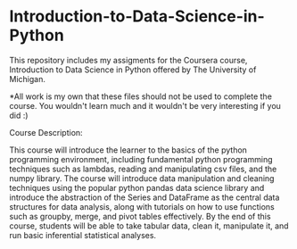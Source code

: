 # Introduction-to-Data-Science-in-Python

This repository includes my assigments for the Coursera course, Introduction to Data Science in Python offered by The University of Michigan.

*All work is my own that these files should not be used to complete the course. You wouldn't learn much and it wouldn't be very interesting if you did :)

Course Description:

This course will introduce the learner to the basics of the python programming environment, including fundamental python programming techniques such as lambdas, reading and manipulating csv files, and the numpy library. The course will introduce data manipulation and cleaning techniques using the popular python pandas data science library and introduce the abstraction of the Series and DataFrame as the central data structures for data analysis, along with tutorials on how to use functions such as groupby, merge, and pivot tables effectively. By the end of this course, students will be able to take tabular data, clean it, manipulate it, and run basic inferential statistical analyses. 
